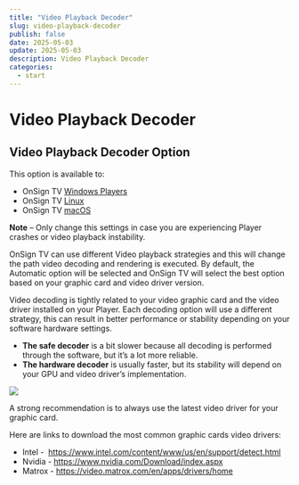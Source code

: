 ```yaml
---
title: "Video Playback Decoder"
slug: video-playback-decoder
publish: false
date: 2025-05-03
update: 2025-05-03
description: Video Playback Decoder
categories:
  - start
---
```


Video Playback Decoder
======================

Video Playback Decoder Option
-----------------------------

This option is available to:

* OnSign TV [Windows Players](/Windows)
* OnSign TV [Linux](/Linux)
* OnSign TV [macOS](/Macos)

**Note** – Only change this settings in case you are experiencing Player crashes or video playback instability.

OnSign TV can use different Video playback strategies and this will change the path video decoding and rendering is executed. By default, the Automatic option will be selected and OnSign TV will select the best option based on your graphic card and video driver version.

Video decoding is tightly related to your video graphic card and the video driver installed on your Player. Each decoding option will use a different strategy, this can result in better performance or stability depending on your software hardware settings.

* **The safe decoder** is a bit slower because all decoding is performed through the software, but it’s a lot more reliable.
* **The hardware decoder** is usually faster, but its stability will depend on your GPU and video driver’s implementation.

![](https://static.helpjuice.com/helpjuice_production/uploads/upload/image/23821/direct/1731420454930/video-playback-decoder-2023-09-23.png)

A strong recommendation is to always use the latest video driver for your graphic card.

Here are links to download the most common graphic cards video drivers:

* Intel -  <https://www.intel.com/content/www/us/en/support/detect.html>
* Nvidia - <https://www.nvidia.com/Download/index.aspx>
* Matrox - <https://video.matrox.com/en/apps/drivers/home>
